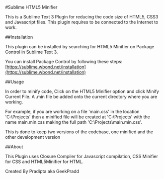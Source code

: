 #Sublime HTML5 Minifier

This is a Sublime Text 3 Plugin for reducing the code size of HTML5, CSS3 and Javascript files. This plugin requires to be connected to the Internet to work.

##Installation

This plugin can be installed by searching for HTML5 Minifier on Package Control in Sublime Text 3. 

You can install Package Control by following these steps: [https://sublime.wbond.net/installation](https://sublime.wbond.net/installation)

##Usage

In order to minify code, Click on the HTML5 Minifier option and click Minify Current File. A .min file be added onto the current directory where you are working. 

For example, if you are working on a file 'main.css' in the location 'C:\Projects\' then a minified file will be created at 'C:\Projects\' with the name main.min.css making the full path 'C:\Projects\main.min.css'.

This is done to keep two versions of the codebase, one minified and the other development version

##About 

This Plugin uses Closure Compiler for Javascript compilation, CSS Minifier for CSS and HTML5Minifier for HTML.

Created By Pradipta aka GeekPradd